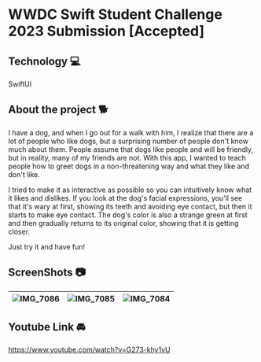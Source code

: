 # WWDC Swift Student Challenge 2023 Submission [Accepted]

## Technology 💻
SwiftUI

## About the project 🐕
I have a dog, and when I go out for a walk with him, I realize that there are a lot of people who like dogs, but a surprising number of people don't know much about them. People assume that dogs like people and will be friendly, but in reality, many of my friends are not. With this app, I wanted to teach people how to greet dogs in a non-threatening way and what they like and don't like.

I tried to make it as interactive as possible so you can intuitively know what it likes and dislikes. If you look at the dog's facial expressions, you'll see that it's wary at first, showing its teeth and avoiding eye contact, but then it starts to make eye contact. The dog's color is also a strange green at first and then gradually returns to its original color, showing that it is getting closer. 

Just try it and have fun! 

## ScreenShots 📷
| ![IMG_7086](https://github.com/ge-um/SwiftStudentChallenge2023/assets/100858136/c768b5d5-1249-4421-9601-0dc0b2ce5729)| ![IMG_7085](https://github.com/ge-um/SwiftStudentChallenge2023/assets/100858136/757c0136-4dee-4824-8b1c-3a55ce2e4817)| ![IMG_7084](https://github.com/ge-um/SwiftStudentChallenge2023/assets/100858136/fe911eee-e4e1-4bcd-bac5-be0ada0a737c)
| ----------- | ----------- |  ----------- |

## Youtube Link 🚘
https://www.youtube.com/watch?v=G273-khy1vU
